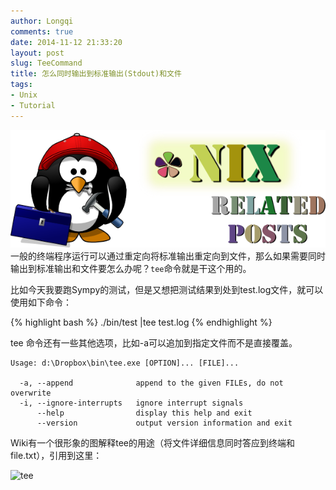 ```yaml
---
author: Longqi
comments: true
date: 2014-11-12 21:33:20
layout: post
slug: TeeCommand
title: 怎么同时输出到标准输出(Stdout)和文件
tags:
- Unix
- Tutorial
---
```

![unix](/public/images/unix.png)
一般的终端程序运行可以通过重定向将标准输出重定向到文件，那么如果需要同时输出到标准输出和文件要怎么办呢？`tee`命令就是干这个用的。

比如今天我要跑Sympy的测试，但是又想把测试结果到处到test.log文件，就可以使用如下命令：

{% highlight bash %}
./bin/test |tee test.log
{% endhighlight %}

tee 命令还有一些其他选项，比如-a可以追加到指定文件而不是直接覆盖。

	Usage: d:\Dropbox\bin\tee.exe [OPTION]... [FILE]...

	  -a, --append              append to the given FILEs, do not overwrite
	  -i, --ignore-interrupts   ignore interrupt signals
	      --help                display this help and exit
	      --version             output version information and exit

Wiki有一个很形象的图解释tee的用途（将文件详细信息同时答应到终端和file.txt），引用到这里：

![tee](https://upload.wikimedia.org/wikipedia/commons/2/24/Tee.svg)

